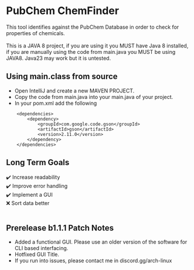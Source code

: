 # PubChem ChemFinder
This tool identifies against the PubChem Database in order to check for properties of chemicals.<br>
<br>
This is a JAVA 8 project, if you are using it you MUST have Java 8 installed, if you are manually using the code from main.java you MUST be using JAVA8. Java23 may work but it is untested.<br>

## Using main.class from source
- Open IntelliJ and create a new MAVEN PROJECT.<br>
- Copy the code from main.java into your main.java of your project.<br>
- In your pom.xml add the following<br>
```    
    <dependencies>
        <dependency>
            <groupId>com.google.code.gson</groupId>
            <artifactId>gson</artifactId>
            <version>2.11.0</version>
        </dependency>
    </dependencies>
```

## Long Term Goals
✔️ Increase readability<br>
✔️ Improve error handling<br>
✔️ Implement a GUI<br>
:x: Sort data better<br>
<br>
## Prerelease b1.1.1 Patch Notes
- Added a functional GUI. Please use an older version of the software for CLI based interfacing.
- Hotfixed GUI Title.
- If you run into issues, please contact me in discord.gg/arch-linux


